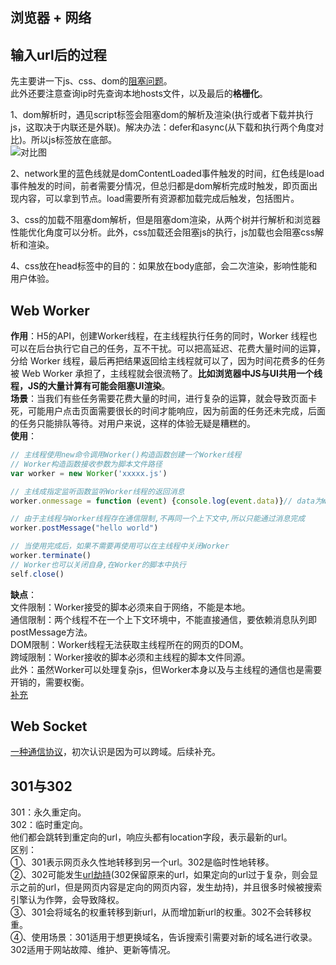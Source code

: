 ## 浏览器 + 网络
## 输入url后的过程
先主要讲一下js、css、dom的[阻塞问题](https://www.cnblogs.com/caizhenbo/p/6679478.html)。  
此外还要注意查询ip时先查询本地hosts文件，以及最后的**格栅化**。  
  
1、dom解析时，遇见script标签会阻塞dom的解析及渲染(执行或者下载并执行js，这取决于内联还是外联)。解决办法：defer和async(从下载和执行两个角度对比)。所以js标签放在底部。  
![对比图](/blog/assets/img/defer&async.png)  
  
2、network里的蓝色线就是domContentLoaded事件触发的时间，红色线是load事件触发的时间，前者需要分情况，但总归都是dom解析完成时触发，即页面出现内容，可以拿到节点。load需要所有资源都加载完成后触发，包括图片。  
  
3、css的加载不阻塞dom解析，但是阻塞dom渲染，从两个树并行解析和浏览器性能优化角度可以分析。此外，css加载还会阻塞js的执行，js加载也会阻塞css解析和渲染。  
  
4、css放在head标签中的目的：如果放在body底部，会二次渲染，影响性能和用户体验。  
  
## Web Worker
**作用**：H5的API，创建Worker线程，在主线程执行任务的同时，Worker 线程也可以在后台执行它自己的任务，互不干扰。可以把高延迟、花费大量时间的运算，分给 Worker 线程，最后再把结果返回给主线程就可以了，因为时间花费多的任务被 Web Worker 承担了，主线程就会很流畅了。**比如浏览器中JS与UI共用一个线程，JS的大量计算有可能会阻塞UI渲染**。  
**场景**：当我们有些任务需要花费大量的时间，进行复杂的运算，就会导致页面卡死，可能用户点击页面需要很长的时间才能响应，因为前面的任务还未完成，后面的任务只能排队等待。对用户来说，这样的体验无疑是糟糕的。  
**使用**：  
```javascript
// 主线程使用new命令调用Worker()构造函数创建一个Worker线程
// Worker构造函数接收参数为脚本文件路径
var worker = new Worker('xxxxx.js')

// 主线成指定监听函数监听Worker线程的返回消息
worker.onmessage = function (event) {console.log(event.data)}// data为Worker发来的数据

// 由于主线程与Worker线程存在通信限制,不再同一个上下文中,所以只能通过消息完成
worker.postMessage("hello world")

// 当使用完成后，如果不需要再使用可以在主线程中关闭Worker
worker.terminate()
// Worker也可以关闭自身,在Worker的脚本中执行
self.close()

```
**缺点**：  
文件限制：Worker接受的脚本必须来自于网络，不能是本地。  
通信限制：两个线程不在一个上下文环境中，不能直接通信，要依赖消息队列即postMessage方法。  
DOM限制：Worker线程无法获取主线程所在的网页的DOM。  
跨域限制：Worker接收的脚本必须和主线程的脚本文件同源。  
此外：虽然Worker可以处理复杂js，但Worker本身以及与主线程的通信也是需要开销的，需要权衡。  
[补充](https://yrq110.me/post/front-end/introduction-to-web-worker/)  
  
## Web Socket  
[一种通信协议](http://www.52im.net/forum.php?mod=viewthread&tid=332)，初次认识是因为可以跨域。后续补充。
  
## 301与302
301：永久重定向。  
302：临时重定向。  
他们都会跳转到重定向的url，响应头都有location字段，表示最新的url。  
区别：  
①、301表示网页永久性地转移到另一个url。302是临时性地转移。  
②、302可能发生[url劫持](https://github.com/chenyongyang/blog/issues/43)(302保留原来的url，如果定向的url过于复杂，则会显示之前的url，但是网页内容是定向的网页内容，发生劫持)，并且很多时候被搜索引擎认为作弊，会导致降权。    
③、301会将域名的权重转移到新url，从而增加新url的权重。302不会转移权重。  
④、使用场景：301适用于想更换域名，告诉搜索引需要对新的域名进行收录。302适用于网站故障、维护、更新等情况。